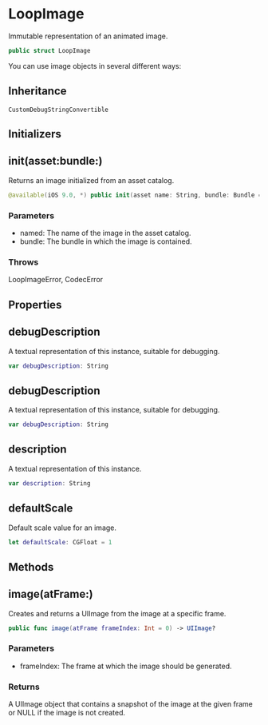 # LoopImage

Immutable representation of an animated image.

``` swift
public struct LoopImage
```

You can use image objects in several different ways:

## Inheritance

`CustomDebugStringConvertible`

## Initializers

## init(asset:bundle:)

Returns an image initialized from an asset catalog.

``` swift
@available(iOS 9.0, *) public init(asset name: String, bundle: Bundle = Bundle.main) throws
```

### Parameters

  - named: The name of the image in the asset catalog.
  - bundle: The bundle in which the image is contained.

### Throws

LoopImageError, CodecError

## Properties

## debugDescription

A textual representation of this instance, suitable for debugging.

``` swift
var debugDescription: String
```

## debugDescription

A textual representation of this instance, suitable for debugging.

``` swift
var debugDescription: String
```

## description

A textual representation of this instance.

``` swift
var description: String
```

## defaultScale

Default scale value for an image.

``` swift
let defaultScale: CGFloat = 1
```

## Methods

## image(atFrame:)

Creates and returns a UIImage from the image at a specific frame.

``` swift
public func image(atFrame frameIndex: Int = 0) -> UIImage?
```

### Parameters

  - frameIndex: The frame at which the image should be generated.

### Returns

A UIImage object that contains a snapshot of the image at the given frame or NULL if the image is not created.
